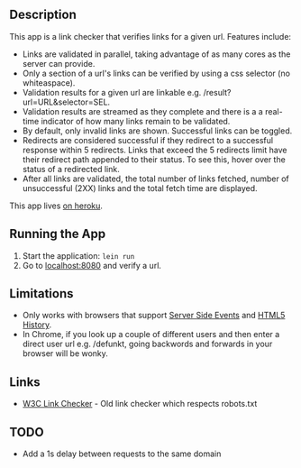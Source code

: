 ## Description

This app is a link checker that verifies links for a given url. Features include:

* Links are validated in parallel, taking advantage of as many cores as
  the server can provide.
* Only a section of a url's links can be verified by using a css
  selector (no whiteaspace).
* Validation results for a given url are linkable e.g.
  /result?url=URL&selector=SEL.
* Validation results are streamed as they complete and there is a
  a real-time indicator of how many links remain to be validated.
* By default, only invalid links are shown. Successful links can be
  toggled.
* Redirects are considered successful if they redirect to a successful
  response within 5 redirects. Links that exceed the 5 redirects limit
  have their redirect path appended to their status. To see this,
  hover over the status of a redirected link.
* After all links are validated, the total number of links fetched,
  number of unsuccessful (2XX) links and the total fetch time are displayed.

This app lives [on heroku](#TODO).

## Running the App

1. Start the application: `lein run`
2. Go to [localhost:8080](http://localhost:8080/) and verify a url.

## Limitations

* Only works with browsers that support [Server Side Events](http://caniuse.com/#feat=eventsource) and [HTML5 History](http://caniuse.com/#feat=history).
* In Chrome, if you look up a couple of different users and then enter
  a direct user url e.g. /defunkt, going backwords and forwards in
  your browser will be wonky.

## Links

* [W3C Link Checker](http://validator.w3.org/checklink) - Old link
  checker which respects robots.txt

## TODO
* Add a 1s delay between requests to the same domain
